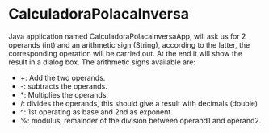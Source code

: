 # CalculadoraPolacaInversa

Java application named CalculadoraPolacaInversaApp, will ask us for 2 operands (int) and an arithmetic sign (String), according to the latter, the corresponding operation will be carried out. At the end it will show the result in a dialog box.
The arithmetic signs available are:

* +: Add the two operands.
* -: subtracts the operands.
* *: Multiplies the operands.
* /: divides the operands, this should give a result with decimals (double)
* ^: 1st operating as base and 2nd as exponent.
* %: modulus, remainder of the division between operand1 and operand2.
